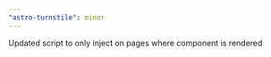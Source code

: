 ```yaml
---
"astro-turnstile": minor
---
```


Updated script to only inject on pages where component is rendered
